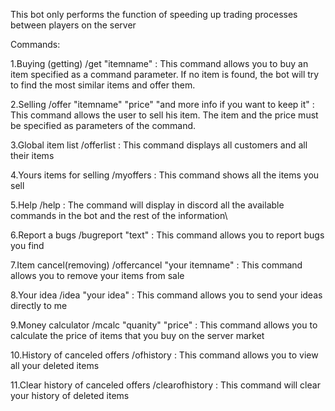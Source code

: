 This bot only performs the function of speeding up trading processes between players on the server 

Commands:

1.Buying (getting)
/get "itemname" : This command allows you to buy an item specified as a command parameter. If no item is found, the bot will try to find the most similar items and offer them.
  
2.Selling
/offer "itemname" "price" "and more info if you want to keep it" : This command allows the user to sell his item. The item and the price must be specified as parameters of the command.
 
3.Global item list
/offerlist : This command displays all customers and all their items
  
4.Yours items for selling
/myoffers : This command shows all the items you sell
  
5.Help
/help : The command will display in discord all the available commands in the bot and the rest of the information\

6.Report a bugs
/bugreport "text" : This command allows you to report bugs you find

7.Item cancel(removing)
/offercancel "your itemname" : This command allows you to remove your items from sale

8.Your idea
/idea "your idea" : This command allows you to send your ideas directly to me

9.Money calculator
/mcalc "quanity" "price" : This command allows you to calculate the price of items that you buy on the server market

10.History of canceled offers
/ofhistory : This command allows you to view all your deleted items

11.Clear history of canceled offers
/clearofhistory : This command will clear your history of deleted items

